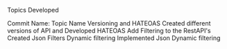 Topics Developed 

Commit Name:                       Topic Name
Versioning and HATEOAS           Created different versions of API and Developed HATEOAS
Add Filtering to the RestAPI's   Created Json Filters
Dynamic filtering                Implemented Json Dynamic filtering 
